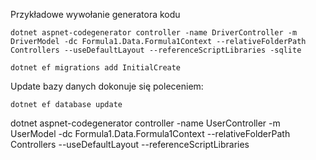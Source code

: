 Przykładowe wywołanie generatora kodu
```
dotnet aspnet-codegenerator controller -name DriverController -m DriverModel -dc Formula1.Data.Formula1Context --relativeFolderPath Controllers --useDefaultLayout --referenceScriptLibraries -sqlite
```

```
dotnet ef migrations add InitialCreate
```

Update bazy danych dokonuje się poleceniem:
```
dotnet ef database update
```

dotnet aspnet-codegenerator controller -name UserController -m UserModel -dc Formula1.Data.Formula1Context --relativeFolderPath Controllers --useDefaultLayout --referenceScriptLibraries

